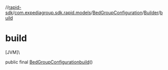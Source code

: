 //[rapid-sdk](../../../../index.md)/[com.expediagroup.sdk.rapid.models](../../index.md)/[BedGroupConfiguration](../index.md)/[Builder](index.md)/[build](build.md)

# build

[JVM]\

public final [BedGroupConfiguration](../index.md)[build](build.md)()
